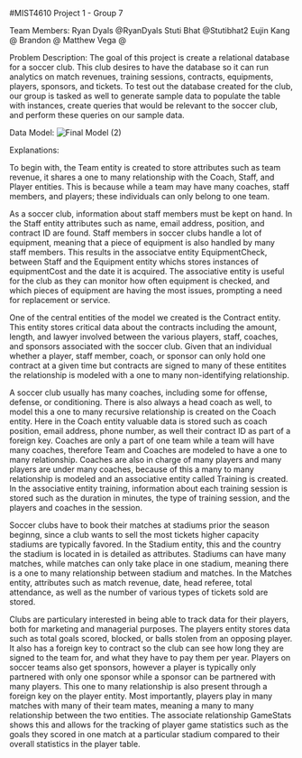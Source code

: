 #MIST4610 Project 1 - Group 7

Team Members:
Ryan Dyals @RyanDyals
Stuti Bhat @Stutibhat2
Eujin Kang @
Brandon @
Matthew Vega @

Problem Description:
The goal of this project is create a relational database for a soccer club. This club desires to have the database so it can run analytics on match revenues, training sessions, contracts, equipments, players, sponsors, and tickets. To test out the database created for the club, our group is tasked as well to generate sample data to populate the table with instances, create queries that would be relevant to the soccer club, and perform these queries on our sample data.


Data Model:
![Final Model (2)](https://github.com/RyanDyals/MIST-4610---Project-1---Group-7/assets/134531824/a6c53fbc-2915-4273-9927-9f393e22ddfa)

Explanations:

To begin with, the Team entity is created to store attributes such as team revenue, it shares a one to many relationship with the Coach, Staff, and Player entities. This is because while a team may have many coaches, staff members, and players; these individuals can only belong to one team.


As a soccer club, information about staff members must be kept on hand. In the Staff entity attributes such as name, email address, position, and contract ID are found. Staff members in soccer clubs handle a lot of equipment, meaning that a piece of equipment is also handled by many staff members. This results in the associatve entity EquipmentCheck, between Staff and the Equipment entity whichs stores instances of equipmentCost and the date it is acquired. The associative entity is useful for the club as they can monitor how often equipment is checked, and which pieces of equipment are having the most issues, prompting a need for replacement or service.

One of the central entities of the model we created is the Contract entity. This entity stores critical data about the contracts including the amount, length, and lawyer involved between the various players, staff, coaches, and sponsors associated with the soccer club. Given that an individual whether a player, staff member, coach, or sponsor can only hold one contract at a given time but contracts are signed to many of these entitites the relationship is modeled with a one to many non-identifying relationship.

A soccer club usually has many coaches, including some for offense, defense, or conditioning. There is also always a head coach as well, to model this a one to many recursive relationship is created on the Coach entity. Here in the Coach entity valuable data is stored such as coach position, email address, phone number, as well their contract ID as part of a foreign key. Coaches are only a part of one team while a team will have many coaches, therefore Team and Coaches are modeled to have a one to many relationship. Coaches are also in charge of many players and many players are under many coaches, because of this a many to many relationship is modeled and an associative entity called Training is created. In the associative entity training, information about each training session is stored such as the duration in minutes, the type of training session, and the players and coaches in the session.

Soccer clubs have to book their matches at stadiums prior the season beginng, since a club wants to sell the most tickets higher capacity stadiums are typically favored. In the Stadium entity, this and the country the stadium is located in is detailed as attributes. Stadiums can have many matches, while matches can only take place in one stadium, meaning there is a one to many relationship between stadium and matches. In the Matches entity, attributes such as match revenue, date, head referee, total attendance, as well as the number of various types of tickets sold are stored.

Clubs are particulary interested in being able to track data for their players, both for marketing and managerial purposes. The players entity stores data such as total goals scored, blocked, or balls stolen from an opposing player. It also has a foreign key to contract so the club can see how long they are signed to the team for, and what they have to pay them per year. Players on soccer teams also get sponsors, however a player is typically only partnered with only one sponsor while a sponsor can be partnered with many players. This one to many relationship is also present through a foreign key on the player entity. Most importantly, players play in many matches with many of their team mates, meaning a many to many relationship between the two entities. The associate relationship GameStats shows this and allows for the tracking of player game statistics such as the goals they scored in one match at a particular stadium compared to their overall statistics in the player table.









